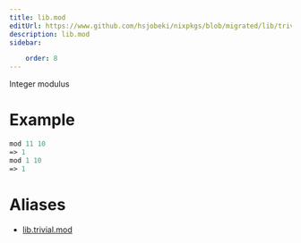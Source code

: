 ```yaml
---
title: lib.mod
editUrl: https://www.github.com/hsjobeki/nixpkgs/blob/migrated/lib/trivial.nix#L355C9
description: lib.mod
sidebar:

    order: 8
---
```


Integer modulus

# Example

```nix
mod 11 10
=> 1
mod 1 10
=> 1
```


# Aliases

- [lib.trivial.mod](/nix-doc-comments/reference/lib/trivial/lib-trivial-mod)


